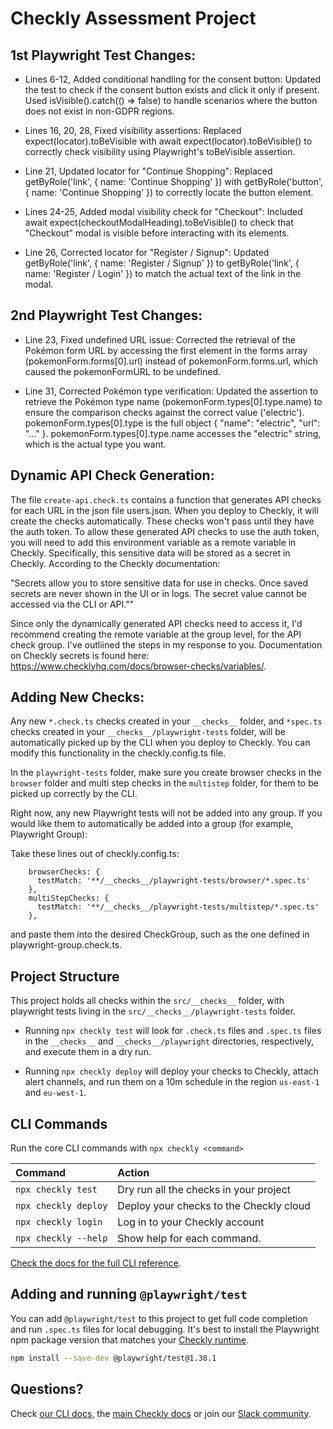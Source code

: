 # Checkly Assessment Project

## 1st Playwright Test Changes:

- Lines 6-12, Added conditional handling for the consent button:
Updated the test to check if the consent button exists and click it only if present.
Used isVisible().catch(() => false) to handle scenarios where the button does not exist in non-GDPR regions.

- Lines 16, 20, 28, Fixed visibility assertions: Replaced expect(locator).toBeVisible with await expect(locator).toBeVisible() to correctly check visibility using Playwright's toBeVisible assertion.

- Line 21, Updated locator for "Continue Shopping": Replaced getByRole('link', { name: 'Continue Shopping' }) with getByRole('button', { name: 'Continue Shopping' }) to correctly locate the button element.

- Lines 24-25, Added modal visibility check for "Checkout": Included await expect(checkoutModalHeading).toBeVisible() to check that "Checkout" modal is visible before interacting with its elements.

- Line 26, Corrected locator for "Register / Signup": Updated getByRole('link', { name: 'Register / Signup' }) to getByRole('link', { name: 'Register / Login' }) to match the actual text of the link in the modal.

## 2nd Playwright Test Changes:

- Line 23, Fixed undefined URL issue: Corrected the retrieval of the Pokémon form URL by accessing the first element in the forms array (pokemonForm.forms[0].url) instead of pokemonForm.forms.url, which caused the pokemonFormURL to be undefined.

- Line 31, Corrected Pokémon type verification: Updated the assertion to retrieve the Pokémon type name (pokemonForm.types[0].type.name) to ensure the comparison checks against the correct value ('electric').
pokemonForm.types[0].type is the full object { "name": "electric", "url": "..." }.
pokemonForm.types[0].type.name accesses the "electric" string, which is the actual type you want.

## Dynamic API Check Generation:

The file `create-api.check.ts` contains a function that generates API checks for each URL in the json file users.json. When you deploy to Checkly, it will create the checks automatically. These checks won't pass until they have the auth token.
To allow these generated API checks to use the auth token, you will need to add this environment variable as a remote variable in Checkly. Specifically, this sensitive data will be stored as a secret in Checkly. According to the Checkly documentation:

"Secrets allow you to store sensitive data for use in checks. Once saved secrets are never shown in the UI or in logs. The secret value cannot be accessed via the CLI or API.""

Since only the dynamically generated API checks need to access it, I'd recommend creating the remote variable at the group level, for the API check group. I've outliined the steps in my response to you. Documentation on Checkly secrets is found here: https://www.checklyhq.com/docs/browser-checks/variables/.

## Adding New Checks:

Any new `*.check.ts` checks created in your `__checks__` folder, and `*spec.ts` checks created in your `__checks__/playwright-tests` folder, will be automatically picked up by the CLI when you deploy to Checkly. You can modify this functionality in the checkly.config.ts file.

In the `playwright-tests` folder, make sure you create browser checks in the `browser` folder and multi step checks in the `multistep` folder, for them to be picked up correctly by the CLI.

Right now, any new Playwright tests will not be added into any group. If you would like them to automatically be added into a group (for example, Playwright Group):

Take these lines out of checkly.config.ts:

```
    browserChecks: {
      testMatch: '**/__checks__/playwright-tests/browser/*.spec.ts'
    },
    multiStepChecks: {
      testMatch: '**/__checks__/playwright-tests/multistep/*.spec.ts'
    },
```

and paste them into the desired CheckGroup, such as the one defined in playwright-group.check.ts.

## Project Structure

This project holds all checks within the `src/__checks__` folder, with playwright tests living in the `src/__checks__/playwright-tests` folder.

- Running `npx checkly test` will look for `.check.ts` files and `.spec.ts` files in the `__checks__` and `__checks__/playwright` directories, respectively, and execute them in a dry run.

- Running `npx checkly deploy` will deploy your checks to Checkly, attach alert channels, and run them on a 10m schedule in the 
region `us-east-1` and `eu-west-1`.

## CLI Commands

Run the core CLI commands with `npx checkly <command>` 

| Command              | Action                                           |
|:---------------------|:-------------------------------------------------|
| `npx checkly test`   | Dry run all the checks in your project           |
| `npx checkly deploy` | Deploy your checks to the Checkly cloud          |
| `npx checkly login`  | Log in to your Checkly account                   |
| `npx checkly --help` | Show help for each command.                      |

[Check the docs for the full CLI reference](https://www.checklyhq.com/docs/cli/command-line-reference/).

## Adding and running `@playwright/test`

You can add `@playwright/test` to this project to get full code completion and run `.spec.ts` files for local debugging.
It's best to install the Playwright npm package version that matches your [Checkly runtime](https://www.checklyhq.com/docs/cli/npm-packages/).

```bash
npm install --save-dev @playwright/test@1.38.1
```

## Questions?

Check [our CLI docs](https://www.checklyhq.com/docs/cli/), the [main Checkly docs](https://checklyhq.com/docs) or 
join our [Slack community](https://checklyhq.com/slack).
